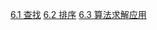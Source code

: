 [6.1 查找](11.1%E6%9F%A5%E6%89%BE.md)
[6.2 排序](11.2%E6%8E%92%E5%BA%8F.md)
[6.3 算法求解应用](11.3%E5%85%B6%E5%AE%83.md)

